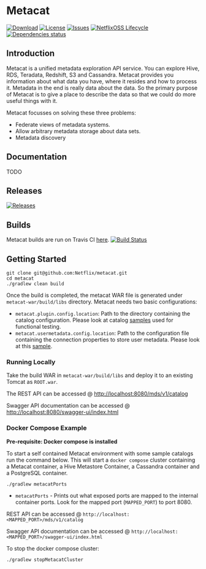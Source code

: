 # Metacat

[![Download](https://img.shields.io/github/downloads/Netflix/metacat/total)](https://bintray.com/netflixoss/maven/metacat/_latestVersion)
[![License](https://img.shields.io/github/license/Netflix/metacat.svg)](http://www.apache.org/licenses/LICENSE-2.0)
[![Issues](https://img.shields.io/github/issues/Netflix/metacat.svg)](https://github.com/Netflix/metacat/issues)
[![NetflixOSS Lifecycle](https://img.shields.io/osslifecycle/Netflix/metacat.svg)]()
[![Dependencies status](https://img.shields.io/librariesio/github/netflix/metacat)](https://mvnrepository.com/artifact/com.netflix.metacat/metacat-main/1.2.2)
## Introduction

Metacat is a unified metadata exploration API service. You can explore Hive, RDS, Teradata, Redshift, S3 and Cassandra.
Metacat provides you information about what data you have, where it resides and how to process it. Metadata in the end
is really data about the data. So the primary purpose of Metacat is to give a place to describe the data so that we
could do more useful things with it.

Metacat focusses on solving these three problems:

* Federate views of metadata systems.
* Allow arbitrary metadata storage about data sets.
* Metadata discovery

## Documentation

TODO

## Releases

[![Releases](https://img.shields.io/github/v/release/Netflix/metacat?display_name=tag)](https://github.com/Netflix/metacat/releases/)

## Builds

Metacat builds are run on Travis CI [here](https://travis-ci.com/Netflix/metacat).
[![Build Status](https://travis-ci.com/Netflix/metacat.svg?branch=master)](https://travis-ci.com/Netflix/metacat)

## Getting Started

```
git clone git@github.com:Netflix/metacat.git
cd metacat
./gradlew clean build
```

Once the build is completed, the metacat WAR file is generated under `metacat-war/build/libs` directory. Metacat needs
two basic configurations:

* `metacat.plugin.config.location`: Path to the directory containing the catalog configuration. Please look at
catalog [samples](https://github.com/Netflix/metacat/tree/master/metacat-functional-tests/metacat-test-cluster/etc-metacat/catalog) used for functional testing.
* `metacat.usermetadata.config.location`: Path to the configuration file containing the connection properties to store
user metadata. Please look at this [sample](https://github.com/Netflix/metacat/blob/master/metacat-functional-tests/metacat-test-cluster/etc-metacat/usermetadata.properties).

### Running Locally

Take the build WAR in `metacat-war/build/libs` and deploy it to an existing Tomcat as `ROOT.war`.

The REST API can be accessed @ [http://localhost:8080/mds/v1/catalog](http://localhost:8080/mds/v1/catalog)

Swagger API documentation can be accessed @ [http://localhost:8080/swagger-ui/index.html](http://localhost:8080/swagger-ui/index.html)

### Docker Compose Example

**Pre-requisite: Docker compose is installed**

To start a self contained Metacat environment with some sample catalogs run the command below.
This will start a `docker compose` cluster containing a Metacat container, a Hive Metastore Container, a Cassandra
container and a PostgreSQL container.

```
./gradlew metacatPorts
```

* `metacatPorts` - Prints out what exposed ports are mapped to the internal container ports.
Look for the mapped port (`MAPPED_PORT`) to port 8080.

REST API can be accessed @ `http://localhost:<MAPPED_PORT>/mds/v1/catalog`

Swagger API documentation can be accessed @ `http://localhost:<MAPPED_PORT>/swagger-ui/index.html`

To stop the docker compose cluster:

```
./gradlew stopMetacatCluster
```
